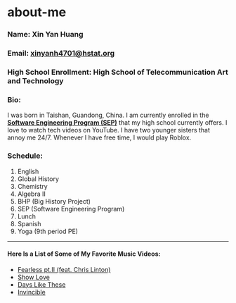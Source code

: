 # about-me
### Name: Xin Yan Huang

### Email: xinyanh4701@hstat.org

### High School Enrollment: High School of Telecommunication Art and Technology

### Bio: 
I was born in Taishan, Guandong, China. I am currently enrolled in the **[Software Engineering Program (SEP)](https://hstatsep.github.io/)** that my high school currently offers. I love to watch tech videos on YouTube. I have two younger sisters that annoy me 24/7. Whenever I have free time, I would play Roblox.      

### Schedule:
1) English
2) Global History
3) Chemistry
4) Algebra II
5) BHP (Big History Project)
6) SEP (Software Engineering Program)
7) Lunch
8) Spanish 
9) Yoga (9th period PE)

---

#### Here Is a List of Some of My Favorite Music Videos: 
* [Fearless pt.II (feat. Chris Linton)](https://www.youtube.com/watch?v=S19UcWdOA-I)
* [Show Love](https://www.youtube.com/watch?v=-zSbJU8AAjA)
* [Days Like These](https://www.youtube.com/watch?v=RTGEoh-vPIc)
* [Invincible](https://www.youtube.com/watch?v=J2X5mJ3HDYE)
